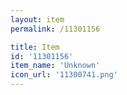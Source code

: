 ```yaml
---
layout: item
permalink: /11301156

title: Item
id: '11301156'
item_name: 'Unknown'
icon_url: '11300741.png'
---
```

